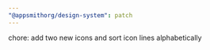 ```yaml
---
"@appsmithorg/design-system": patch
---
```


chore: add two new icons and sort icon lines alphabetically
